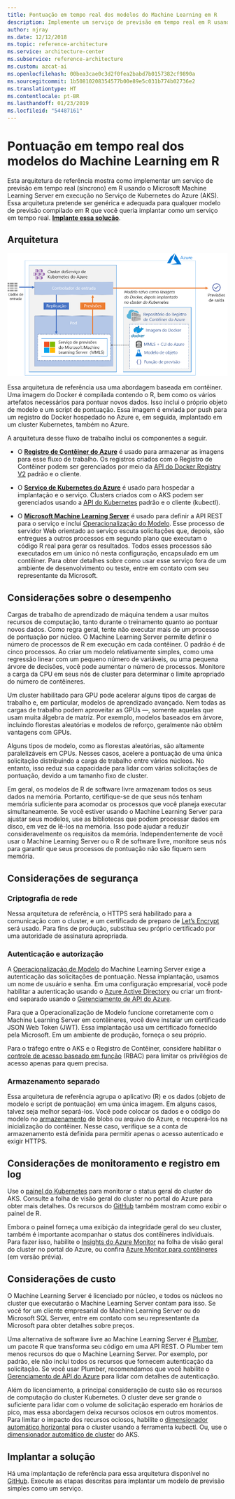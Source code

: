 ```yaml
---
title: Pontuação em tempo real dos modelos do Machine Learning em R
description: Implemente um serviço de previsão em tempo real em R usando o Machine Learning Server em execução no Serviço de Kubernetes do Azure (AKS).
author: njray
ms.date: 12/12/2018
ms.topic: reference-architecture
ms.service: architecture-center
ms.subservice: reference-architecture
ms.custom: azcat-ai
ms.openlocfilehash: 00bea3cae0c3d2f0fea2babd7b0157382cf9890a
ms.sourcegitcommit: 1b50810208354577b00e89e5c031b774b02736e2
ms.translationtype: HT
ms.contentlocale: pt-BR
ms.lasthandoff: 01/23/2019
ms.locfileid: "54487161"
---
```

# <a name="real-time-scoring-of-r-machine-learning-models"></a>Pontuação em tempo real dos modelos do Machine Learning em R

Esta arquitetura de referência mostra como implementar um serviço de previsão em tempo real (síncrono) em R usando o Microsoft Machine Learning Server em execução no Serviço de Kubernetes do Azure (AKS). Essa arquitetura pretende ser genérica e adequada para qualquer modelo de previsão compilado em R que você queria implantar como um serviço em tempo real. **[Implante essa solução][github]**.

## <a name="architecture"></a>Arquitetura

![Pontuação em tempo real dos modelos do Machine Learning em R no Azure][0]

Essa arquitetura de referência usa uma abordagem baseada em contêiner. Uma imagem do Docker é compilada contendo o R, bem como os vários artefatos necessários para pontuar novos dados. Isso inclui o próprio objeto de modelo e um script de pontuação. Essa imagem é enviada por push para um registro do Docker hospedado no Azure e, em seguida, implantado em um cluster Kubernetes, também no Azure.

A arquitetura desse fluxo de trabalho inclui os componentes a seguir.

- O **[Registro de Contêiner do Azure][acr]** é usado para armazenar as imagens para esse fluxo de trabalho. Os registros criados com o Registro de Contêiner podem ser gerenciados por meio da [API do Docker Registry V2][docker] padrão e o cliente.

- O **[Serviço de Kubernetes do Azure][aks]** é usado para hospedar a implantação e o serviço. Clusters criados com o AKS podem ser gerenciados usando a [API do Kubernetes][k-api] padrão e o cliente (kubectl).

- O **[Microsoft Machine Learning Server][mmls]** é usado para definir a API REST para o serviço e inclui [Operacionalização do Modelo][operationalization]. Esse processo de servidor Web orientado ao serviço escuta solicitações que, depois, são entregues a outros processos em segundo plano que executam o código R real para gerar os resultados. Todos esses processos são executados em um único nó nesta configuração, encapsulado em um contêiner. Para obter detalhes sobre como usar esse serviço fora de um ambiente de desenvolvimento ou teste, entre em contato com seu representante da Microsoft.

## <a name="performance-considerations"></a>Considerações sobre o desempenho

Cargas de trabalho de aprendizado de máquina tendem a usar muitos recursos de computação, tanto durante o treinamento quanto ao pontuar novos dados. Como regra geral, tente não executar mais de um processo de pontuação por núcleo. O Machine Learning Server permite definir o número de processos de R em execução em cada contêiner. O padrão é de cinco processos. Ao criar um modelo relativamente simples, como uma regressão linear com um pequeno número de variáveis, ou uma pequena árvore de decisões, você pode aumentar o número de processos. Monitore a carga da CPU em seus nós de cluster para determinar o limite apropriado do número de contêineres.

Um cluster habilitado para GPU pode acelerar alguns tipos de cargas de trabalho e, em particular, modelos de aprendizado avançado. Nem todas as cargas de trabalho podem aproveitar as GPUs &mdash;, somente aquelas que usam muita álgebra de matriz. Por exemplo, modelos baseados em árvore, incluindo florestas aleatórias e modelos de reforço, geralmente não obtêm vantagens com GPUs.

Alguns tipos de modelo, como as florestas aleatórias, são altamente paralelizáveis em CPUs. Nesses casos, acelere a pontuação de uma única solicitação distribuindo a carga de trabalho entre vários núcleos. No entanto, isso reduz sua capacidade para lidar com várias solicitações de pontuação, devido a um tamanho fixo de cluster.

Em geral, os modelos de R de software livre armazenam todos os seus dados na memória. Portanto, certifique-se de que seus nós tenham memória suficiente para acomodar os processos que você planeja executar simultaneamente. Se você estiver usando o Machine Learning Server para ajustar seus modelos, use as bibliotecas que podem processar dados em disco, em vez de lê-los na memória. Isso pode ajudar a reduzir consideravelmente os requisitos da memória. Independentemente de você usar o Machine Learning Server ou o R de software livre, monitore seus nós para garantir que seus processos de pontuação não são fiquem sem memória.

## <a name="security-considerations"></a>Considerações de segurança

### <a name="network-encryption"></a>Criptografia de rede

Nessa arquitetura de referência, o HTTPS será habilitado para a comunicação com o cluster, e um certificado de preparo de [Let’s Encrypt][encrypt] será usado. Para fins de produção, substitua seu próprio certificado por uma autoridade de assinatura apropriada.

### <a name="authentication-and-authorization"></a>Autenticação e autorização

A [Operacionalização de Modelo][operationalization] do Machine Learning Server exige a autenticação das solicitações de pontuação. Nessa implantação, usamos um nome de usuário e senha. Em uma configuração empresarial, você pode habilitar a autenticação usando o [Azure Active Directory][AAD] ou criar um front-end separado usando o [Gerenciamento de API do Azure][API].

Para que a Operacionalização de Modelo funcione corretamente com o Machine Learning Server em contêineres, você deve instalar um certificado JSON Web Token (JWT). Essa implantação usa um certificado fornecido pela Microsoft. Em um ambiente de produção, forneça o seu próprio.

Para o tráfego entre o AKS e o Registro de Contêiner, considere habilitar o [controle de acesso baseado em função][rbac] (RBAC) para limitar os privilégios de acesso apenas para quem precisa.

### <a name="separate-storage"></a>Armazenamento separado

Essa arquitetura de referência agrupa o aplicativo (R) e os dados (objeto de modelo e script de pontuação) em uma única imagem. Em alguns casos, talvez seja melhor separá-los. Você pode colocar os dados e o código do modelo no [armazenamento][storage] de blobs ou arquivo do Azure, e recuperá-los na inicialização do contêiner. Nesse caso, verifique se a conta de armazenamento está definida para permitir apenas o acesso autenticado e exigir HTTPS.

## <a name="monitoring-and-logging-considerations"></a>Considerações de monitoramento e registro em log

Use o [painel do Kubernetes][dashboard] para monitorar o status geral do cluster do AKS. Consulte a folha de visão geral do cluster no portal do Azure para obter mais detalhes. Os recursos do [GitHub][github] também mostram como exibir o painel de R.

Embora o painel forneça uma exibição da integridade geral do seu cluster, também é importante acompanhar o status dos contêineres individuais. Para fazer isso, habilite o [Insights do Azure Monitor][monitor] na folha de visão geral do cluster no portal do Azure, ou confira [Azure Monitor para contêineres][monitor-containers] (em versão prévia).

## <a name="cost-considerations"></a>Considerações de custo

O Machine Learning Server é licenciado por núcleo, e todos os núcleos no cluster que executarão o Machine Learning Server contam para isso. Se você for um cliente empresarial do Machine Learning Server ou do Microsoft SQL Server, entre em contato com seu representante da Microsoft para obter detalhes sobre preços.

Uma alternativa de software livre ao Machine Learning Server é [Plumber][plumber], um pacote R que transforma seu código em uma API REST. O Plumber tem menos recursos do que o Machine Learning Server. Por exemplo, por padrão, ele não inclui todos os recursos que fornecem autenticação da solicitação. Se você usar Plumber, recomendamos que você habilite o [Gerenciamento de API do Azure][API] para lidar com detalhes de autenticação.

Além do licenciamento, a principal consideração de custo são os recursos de computação do cluster Kubernetes. O cluster deve ser grande o suficiente para lidar com o volume de solicitação esperado em horários de pico, mas essa abordagem deixa recursos ociosos em outros momentos. Para limitar o impacto dos recursos ociosos, habilite o [dimensionador automático horizontal][autoscaler] para o cluster usando a ferramenta kubectl. Ou, use o [dimensionador automático de cluster][cluster-autoscaler] do AKS.

## <a name="deploy-the-solution"></a>Implantar a solução

Há uma implantação de referência para essa arquitetura disponível no [GitHub][github]. Execute as etapas descritas para implantar um modelo de previsão simples como um serviço.

<!-- links -->
[AAD]: /azure/active-directory/fundamentals/active-directory-whatis
[API]: /azure/api-management/api-management-key-concepts
[ACR]: /azure/container-registry/container-registry-intro
[AKS]: /azure/aks/intro-kubernetes
[autoscaler]: https://kubernetes.io/docs/tasks/run-application/horizontal-pod-autoscale/
[cluster-autoscaler]: /azure/aks/autoscaler
[monitor]: /azure/monitoring/monitoring-container-insights-overview
[dashboard]: /azure/aks/kubernetes-dashboard
[docker]: https://docs.docker.com/registry/spec/api/
[encrypt]: https://letsencrypt.org/
[gitHub]: https://github.com/Azure/RealtimeRDeployment
[K-API]: https://kubernetes.io/docs/reference/
[MMLS]: /machine-learning-server/what-is-machine-learning-server
[monitor-containers]: /azure/azure-monitor/insights/container-insights-overview
[operationalization]: /machine-learning-server/what-is-operationalization
[plumber]: https://www.rplumber.io
[RBAC]: /azure/role-based-access-control/overview
[storage]: /azure/storage/common/storage-introduction
[0]: ./_images/realtime-scoring-r.png
